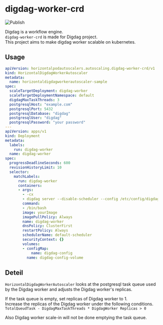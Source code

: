 # digdag-worker-crd

![Publish](https://github.com/TrsNium/digdag-worker-crd/workflows/Publish/badge.svg)

Digdag is a workflow engine.  
`digdag-worker-crd` is made for Digdag project.  
This project aims to make digdag worker scalable on kubernetes.

## Usage

```yaml
apiVersion: horizontalpodautoscalers.autoscaling.digdag-worker-crd/v1
kind: HorizontalDigdagWorkerAutoscaler
metadata:
  name: horizontaldigdagworkerautoscaler-sample
spec:
  scaleTargetDeployment: digdag-worker
  scaleTargetDeploymentNamespace: default
  digdagMaxTaskThreads: 3
  postgresqlHost: "example.com"
  postgresqlPort: 5432
  postgresqlDatabase: "digdag"
  postgresqlUser: "digdag"
  postgresqlPassword: "your password"
---
apiVersion: apps/v1
kind: Deployment
metadata:
  labels:
    run: digdag-worker
  name: digdag-worker
spec:
  progressDeadlineSeconds: 600
  revisionHistoryLimit: 10
  selector:
    matchLabels:
      run: digdag-worker
      containers:
      - args:
        - -cx
        - digdag server --disable-scheduler --config /etc/config/digdag.properties  --max-task-threads 3
        command:
        - /bin/bash
        image: yourImage
        imagePullPolicy: Always
        name: digdag-worker
        dnsPolicy: ClusterFirst
        restartPolicy: Always
        schedulerName: default-scheduler
        securityContext: {}
        volumes:
        - configMap:
            name: digdag-config
          name: digdag-config-volume
```

## Deteil
`HorizontalDigdagWorkerAutoscaler` looks at the postgresql task queue used by the Digdag worker and adjusts the Digdag worker's replicas.  

If the task queue is empty, set replicas of Digdag worker to 1.  
Increase the replicas of the Digdag worker under the following conditions.  
`TotalQueudTask - DigdagMaxTaskThreads * DigdagWorker Replicas > 0`  

Also Digdag worker scale-in will not be done emptying the task queue.
